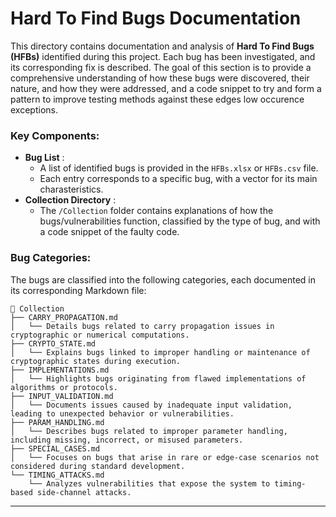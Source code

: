 # Hard To Find Bugs Documentation

This directory contains documentation and analysis of **Hard To Find Bugs (HFBs)** identified during this project. Each bug has been investigated, and its corresponding fix is described. The goal of this section is to provide a comprehensive understanding of how these bugs were discovered, their nature, and how they were addressed, and a code snippet to try and form a pattern to improve testing methods against these edges low occurence exceptions.

### Key Components:

* **Bug List** :
  * A list of identified bugs is provided in the `HFBs.xlsx` or `HFBs.csv` file.
  * Each entry corresponds to a specific bug, with a vector for its main charasteristics.
* **Collection Directory** :
  * The `/Collection` folder contains explanations of how the bugs/vulnerabilities function, classified by the type of bug, and with a code snippet of the faulty code.

### Bug Categories:

The bugs are classified into the following categories, each documented in its corresponding Markdown file:

```
📂 Collection
├── CARRY_PROPAGATION.md
│   └── Details bugs related to carry propagation issues in cryptographic or numerical computations.
├── CRYPTO_STATE.md
│   └── Explains bugs linked to improper handling or maintenance of cryptographic states during execution.
├── IMPLEMENTATIONS.md
│   └── Highlights bugs originating from flawed implementations of algorithms or protocols.
├── INPUT_VALIDATION.md
│   └── Documents issues caused by inadequate input validation, leading to unexpected behavior or vulnerabilities.
├── PARAM_HANDLING.md
│   └── Describes bugs related to improper parameter handling, including missing, incorrect, or misused parameters.
├── SPECIAL_CASES.md
│   └── Focuses on bugs that arise in rare or edge-case scenarios not considered during standard development.
└── TIMING_ATTACKS.md
    └── Analyzes vulnerabilities that expose the system to timing-based side-channel attacks.
```

---
